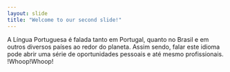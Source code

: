 ```yaml
---
layout: slide
title: "Welcome to our second slide!"
---
```

A Língua Portuguesa é falada tanto em Portugal, quanto no Brasil e em outros diversos países ao redor do planeta. Assim sendo, falar este idioma pode abrir uma série de oportunidades pessoais e até mesmo profissionais. !Whoop!Whoop!
